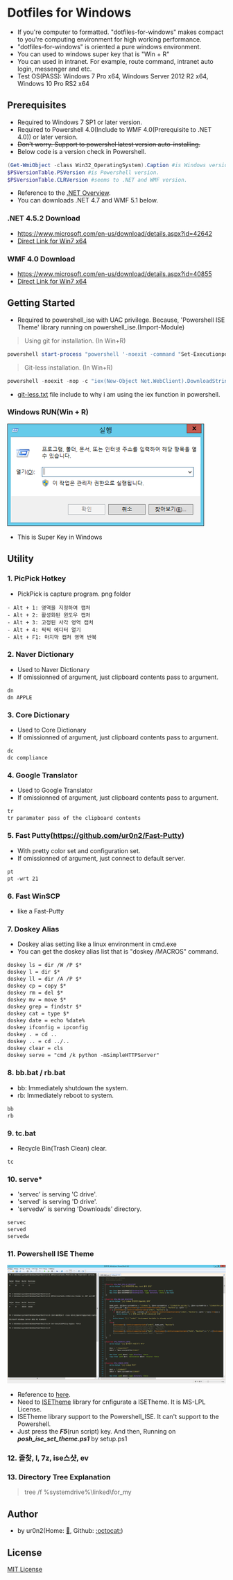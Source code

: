 # Dotfiles for Windows
- If you're computer to formatted. "dotfiles-for-windows" makes compact to you're computing environment for high working performance.
- "dotfiles-for-windows" is oriented a pure windows environment. 
- You can used to windows super key that is "Win + R"
- You can used in intranet. For example, route command, intranet auto login, messenger and etc.
- Test OS(PASS): Windows 7 Pro x64, Windows Server 2012 R2 x64, Windows 10 Pro RS2 x64


## Prerequisites 
- Required to Windows 7 SP1 or later version.
- Required to Powershell 4.0(Include to WMF 4.0(Prerequisite to .NET 4.0)) or later version.
- ~~Don't worry. Support to powershel latest version auto-installing.~~
- Below code is a version check in Powershell.  
```powershell
(Get-WmiObject -class Win32_OperatingSystem).Caption #is Windows version.
$PSVersionTable.PSVersion #is Powershell version.
$PSVersionTable.CLRVersion #seems to .NET and WMF version.
```
- Reference to the [.NET Overview](https://github.com/ur0n2/dotfiles-for-windows/blob/master/DOTNET.md).
- You can downloads .NET 4.7 and WMF 5.1 below.

### .NET 4.5.2 Download
- https://www.microsoft.com/en-us/download/details.aspx?id=42642
- [Direct Link for Win7 x64](https://download.microsoft.com/download/E/2/1/E21644B5-2DF2-47C2-91BD-63C560427900/NDP452-KB2901907-x86-x64-AllOS-ENU.exe)

### WMF 4.0 Download
- https://www.microsoft.com/en-us/download/details.aspx?id=40855
- [Direct Link for Win7 x64](https://download.microsoft.com/download/3/D/6/3D61D262-8549-4769-A660-230B67E15B25/Windows6.1-KB2819745-x64-MultiPkg.msu)


## Getting Started
- Required to powershell_ise with UAC privilege. Because, 'Powershell ISE Theme' library running on powershell_ise.(Import-Module) 
> Using git for installation. (In Win+R)
```powershell
powershell start-process "powershell '-noexit -command "Set-Executionpolicy ByPass;cd $env:systemdrive\;git clone https://github.com/ur0n2/dotfiles-for-windows.git;cd .\dotfiles-for-windows\;.\setup.ps1"'" -verb runas
```

> Git-less installation. (In Win+R)
```powershell
powershell -noexit -nop -c "iex(New-Object Net.WebClient).DownloadString('https://github.com/ur0n2/dotfiles-for-windows/blob/master/git-less.txt')"
```
- [git-less.txt](https://github.com/ur0n2/dotfiles-for-windows/blob/master/git-less.txt) file include to why i am using the iex function in powershell. 


### Windows RUN(Win + R)

![](https://raw.githubusercontent.com/ur0n2/dotfiles-for-windows/master/winR.png)

- This is Super Key in Windows


## Utility
### 1. PicPick Hotkey
- PickPick is capture program. png folder 
```
- Alt + 1: 영역을 지정하여 캡처
- Alt + 2: 활성화된 윈도우 캡처
- Alt + 3: 고정된 사각 영역 캡처
- Alt + 4: 픽픽 에디터 열기
- Alt + F1: 마지막 캡처 영역 반복
```


### 2. Naver Dictionary
- Used to Naver Dictionary
- If omissionned of argument, just clipboard contents pass to argument.
```
dn
dn APPLE
```

### 3. Core Dictionary
- Used to Core Dictionary
- If omissionned of argument, just clipboard contents pass to argument.
```
dc
dc compliance
```

### 4. Google Translator
- Used to Google Translator
- If omissionned of argument, just clipboard contents pass to argument.
```
tr
tr paramater pass of the clipboard contents
```

### 5. Fast Putty(https://github.com/ur0n2/Fast-Putty)
- With pretty color set and configuration set.
- If omissionned of argument, just connect to default server.
```
pt
pt -wrt 21 
```

### 6. Fast WinSCP
- like a Fast-Putty


### 7. Doskey Alias
- Doskey alias setting like a linux environment in cmd.exe
- You can get the doskey alias list that is "doskey /MACROS" command.
```
doskey ls = dir /W /P $*
doskey l = dir $*
doskey ll = dir /A /P $*
doskey cp = copy $*
doskey rm = del $*
doskey mv = move $*
doskey grep = findstr $*
doskey cat = type $*
doskey date = echo %date%
doskey ifconfig = ipconfig
doskey . = cd ..
doskey .. = cd ../..
doskey clear = cls
doskey serve = "cmd /k python -mSimpleHTTPServer"
```

### 8. bb.bat / rb.bat
- bb: Immediately shutdown the system.
- rb: Immediately reboot to system.
```
bb
rb
```

### 9. tc.bat
- Recycle Bin(Trash Clean) clear.
```
tc
```

### 10. serve\*
- 'servec' is serving 'C drive'.
- 'served' is serving 'D drive'.
- 'servedw' is serving 'Downloads' directory.
```
servec
served
servedw
```

### 11. Powershell ISE Theme

![](https://raw.githubusercontent.com/ur0n2/dotfiles-for-windows/master/posh_monokai.png)

- Reference to [here](http://lifeinpowershell.blogspot.kr/2014/03/powershell-ise-color-themes.html).
- Need to [ISETheme](https://gallery.technet.microsoft.com/ISE-Color-Theme-Cmdlets-24905f9e) library for cnfigurate a ISETheme. It is MS-LPL License.
- ISETheme library support to the Powershell_ISE. It can't support to the Powershell.
- Just press the __*F5*__(run script) key. And then, Running on __*posh_ise_set_theme.ps1*__ by setup.ps1

### 12. 즐찾, l, 7z, ise스샷, ev 


### 13. Directory Tree Explanation
> tree /f %systemdrive%\linked\for_my



## Author
- by ur0n2(Home: [:house_with_garden:](https://ur0n2.com), Github: [:octocat:](https://github.com/ur0n2))


## License
[MIT License](https://github.com/ur0n2/dotfiles-for-windows/blob/master/LICENSE)
